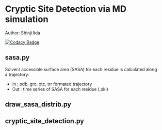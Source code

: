# Cryptic Site Detection via MD simulation
Author: Shinji Iida 

[![Codacy Badge](https://api.codacy.com/project/badge/Grade/a3aa5d5c586e4fcab65deedb036514bb)](https://app.codacy.com/manual/physicshinzui/cryptic_site_detection?utm_source=github.com&utm_medium=referral&utm_content=physicshinzui/cryptic_site_detection&utm_campaign=Badge_Grade_Dashboard)

## sasa.py
Solvent accessible surface area (SASA) for each residue is calculated along a trajectory.
- In  : pdb, gro, xtc, trr formated trajectory
- Out : time series of SASA for each residue (.pkl)

## draw_sasa_distrib.py

## cryptic_site_detection.py
